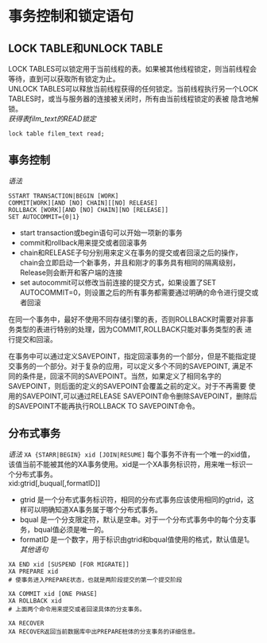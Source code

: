 # 事务控制和锁定语句
## LOCK TABLE和UNLOCK TABLE
LOCK TABLES可以锁定用于当前线程的表。如果被其他线程锁定，则当前线程会等待，直到可以获取所有锁定为止。  
UNLOCK TABLES可以释放当前线程获得的任何锁定。当前线程执行另一个LOCK TABLES时，或当与服务器的连接被关闭时，所有由当前线程锁定的表被
隐含地解锁。  
*获得表film_text的READ锁定*
```
lock table filem_text read;
```
## 事务控制
*语法*
```
SSTART TRANSACTION|BEGIN [WORK]
COMMIT[WORK][AND [NO] CHAIN][[NO] RELEASE]
ROLLBACK [WORK][AND [NO] CHAIN][NO [RELEASE]]
SET AUTOCOMMIT={0|1}
```
* start transaction或begin语句可以开始一项新的事务  
* commit和rollback用来提交或者回滚事务
* chain和RELEASE子句分别用来定义在事务的提交或者回滚之后的操作，chain会立即启动一个新事务，并且和刚才的事务具有相同的隔离级别， 
  Release则会断开和客户端的连接  
* set autocommit可以修改当前连接的提交方式，如果设置了SET AUTOCOMMIT=0，则设置之后的所有事务都需要通过明确的命令进行提交或者回滚  

在同一个事务中，最好不使用不同存储引擎的表，否则ROLLBACK时需要对非事务类型的表进行特别的处理，因为COMMIT,ROLLBACK只能对事务类型的表
进行提交和回滚。  

在事务中可以通过定义SAVEPOINT，指定回滚事务的一个部分，但是不能指定提交事务的一个部分。对于复杂的应用，可以定义多个不同的SAVEPOINT,
满足不同的条件是，回滚不同的SAVEPOINT。当然，如果定义了相同名字的SAVEPOINT，则后面的定义的SAVEPOINT会覆盖之前的定义。对于不再需要
使用的SAVEPOINT,可以通过RELEASE SAVEPOINT命令删除SAVEPOINT，删除后的SAVEPOINT不能再执行ROLLBACK TO SAVEPOINT命令。
## 分布式事务
*语法*
`
XA {STARR|BEGIN} xid [JOIN|RESUME]
`
每个事务不许有一个唯一的xid值，该值当前不能被其他的XA事务使用。xid是一个XA事务标识符，用来唯一标识一个分布式事务。  
xid:gtrid[,buqual[,formatID]]  
* gtrid 是一个分布式事务标识符，相同的分布式事务应该使用相同的gtrid，这样可以明确知道XA事务属于哪个分布式事务。  
* bqual 是一个分支限定符，默认是空串。对于一个分布式事务中的每个分支事务，bqual值必须是唯一的。  
* formatID 是一个数字，用于标识由gtrid和bqual值使用的格式，默认值是1。  
*其他语句*  
```
XA END xid [SUSPEND [FOR MIGRATE]]
XA PREPARE xid
# 使事务进入PREPARE状态，也就是两阶段提交的第一个提交阶段

XA COMMIT xid [ONE PHASE]
XA ROLLBACK xid
# 上面两个命令用来提交或者回滚具体的分支事务。

XA RECOVER
XA RECOVER返回当前数据库中出PREPARE桩体的分支事务的详细信息。
```
